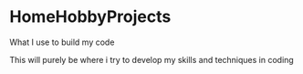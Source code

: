 # HomeHobbyProjects
What I use to build my code

This will purely be where i try to develop my skills and techniques in coding
